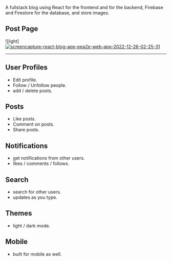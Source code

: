 A fullstack blog using React for the frontend and for the backend, Firebase and Firestore for the database, and store images.


## Post Page

![light]<a href="https://ibb.co/qD62dnd"><img src="https://i.ibb.co/qD62dnd/screencapture-react-blog-app-eea2e-web-app-2022-12-26-02-25-31.jpg" alt="screencapture-react-blog-app-eea2e-web-app-2022-12-26-02-25-31" border="0" /></a>

---

## User Profiles

- Edit profile.
- Follow / Unfollow people.
- add / delete posts.

## Posts

- Like posts.
- Comment on posts.
- Share posts.

## Notifications

- get notifications from other users.
- likes / comments / follows.

## Search

- search for other users.
- updates as you type.

## Themes

- light / dark mode.

## Mobile

- built for mobile as well.
